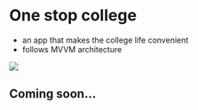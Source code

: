 # One stop college
- an app that makes the college life convenient
- follows MVVM architecture
<img src="https://miro.medium.com/max/1200/0*PKo4mQsOOGUqPlVp.png">

## Coming soon...